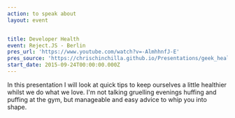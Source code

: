 ```yaml
---
action: to speak about
layout: event


title: Developer Health
event: Reject.JS - Berlin
pres_url: 'https://www.youtube.com/watch?v=-AlmhhnfJ-E'
pres_source: 'https://chrischinchilla.github.io/Presentations/geek_health'
start_date: 2015-09-24T00:00:00.000Z
---
```


In this presentation I will look at quick tips to keep ourselves a little healthier whilst we do what we love. I'm not talking gruelling evenings huffing and puffing at the gym, but manageable and easy advice to whip you into shape.
